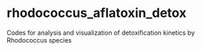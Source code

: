 # rhodococcus_aflatoxin_detox
Codes for analysis and visualization of detoxification kinetics by Rhodococcus species

